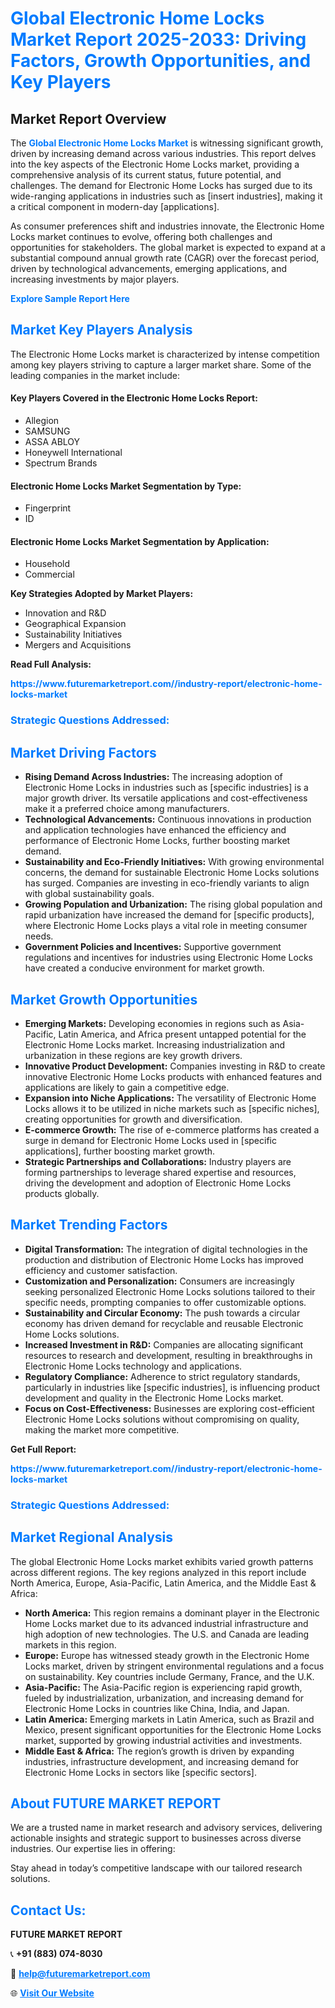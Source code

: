 <h1 style="color: #007BFF;">Global Electronic Home Locks Market Report 2025-2033: Driving Factors, Growth Opportunities, and Key Players</h1>

<section id="overview">
<h2>Market Report Overview</h2>
<p>The <a href="https://www.futuremarketreport.com//industry-report/electronic-home-locks-market" style="color: #007BFF; text-decoration: none;"><strong>Global Electronic Home Locks Market</strong></a> is witnessing significant growth, driven by increasing demand across various industries. This report delves into the key aspects of the Electronic Home Locks market, providing a comprehensive analysis of its current status, future potential, and challenges. The demand for Electronic Home Locks has surged due to its wide-ranging applications in industries such as [insert industries], making it a critical component in modern-day [applications].</p>
<p>As consumer preferences shift and industries innovate, the Electronic Home Locks market continues to evolve, offering both challenges and opportunities for stakeholders. The global market is expected to expand at a substantial compound annual growth rate (CAGR) over the forecast period, driven by technological advancements, emerging applications, and increasing investments by major players.</p>
</section>

<section id="overview">
<p><a href="https://www.futuremarketreport.com//request-sample/reportId=76704" style="color: #007BFF; text-decoration: none;"><strong>Explore Sample Report Here</strong></a></p>
</section>

<section id="key-players">
<h2 style="color: #007BFF;">Market Key Players Analysis</h2>
<p>The Electronic Home Locks market is characterized by intense competition among key players striving to capture a larger market share. Some of the leading companies in the market include:</p>
<h4>Key Players Covered in the Electronic Home Locks Report:</h4>
<ul><li>Allegion</li><li>SAMSUNG</li><li>ASSA ABLOY</li><li>Honeywell International</li><li>Spectrum Brands</li></ul>
<h4>Electronic Home Locks Market Segmentation by Type:</h4>
<ul><li>Fingerprint</li><li>ID</li></ul>

<h4>Electronic Home Locks Market Segmentation by Application:</h4>
<ul><li>Household</li><li>Commercial</li></ul>
<p><strong>Key Strategies Adopted by Market Players:</strong></p>
<ul>
<li>Innovation and R&D</li>
<li>Geographical Expansion</li>
<li>Sustainability Initiatives</li>
<li>Mergers and Acquisitions</li>
</ul>
</section>

<section>
<p><strong>Read Full Analysis: </strong></p><a href="https://www.futuremarketreport.com//industry-report/electronic-home-locks-market" style="color: #007BFF; text-decoration: none;"><strong>https://www.futuremarketreport.com//industry-report/electronic-home-locks-market</strong></a>
<h3 style="color: #007BFF;">Strategic Questions Addressed:</h3>
</section>

<section id="driving-factors">
<h2 style="color: #007BFF;">Market Driving Factors</h2>
<ul>
<li><strong>Rising Demand Across Industries:</strong> The increasing adoption of Electronic Home Locks in industries such as [specific industries] is a major growth driver. Its versatile applications and cost-effectiveness make it a preferred choice among manufacturers.</li>
<li><strong>Technological Advancements:</strong> Continuous innovations in production and application technologies have enhanced the efficiency and performance of Electronic Home Locks, further boosting market demand.</li>
<li><strong>Sustainability and Eco-Friendly Initiatives:</strong> With growing environmental concerns, the demand for sustainable Electronic Home Locks solutions has surged. Companies are investing in eco-friendly variants to align with global sustainability goals.</li>
<li><strong>Growing Population and Urbanization:</strong> The rising global population and rapid urbanization have increased the demand for [specific products], where Electronic Home Locks plays a vital role in meeting consumer needs.</li>
<li><strong>Government Policies and Incentives:</strong> Supportive government regulations and incentives for industries using Electronic Home Locks have created a conducive environment for market growth.</li>
</ul>
</section>

<section id="growth-opportunities">
<h2 style="color: #007BFF;">Market Growth Opportunities</h2>
<ul>
<li><strong>Emerging Markets:</strong> Developing economies in regions such as Asia-Pacific, Latin America, and Africa present untapped potential for the Electronic Home Locks market. Increasing industrialization and urbanization in these regions are key growth drivers.</li>
<li><strong>Innovative Product Development:</strong> Companies investing in R&D to create innovative Electronic Home Locks products with enhanced features and applications are likely to gain a competitive edge.</li>
<li><strong>Expansion into Niche Applications:</strong> The versatility of Electronic Home Locks allows it to be utilized in niche markets such as [specific niches], creating opportunities for growth and diversification.</li>
<li><strong>E-commerce Growth:</strong> The rise of e-commerce platforms has created a surge in demand for Electronic Home Locks used in [specific applications], further boosting market growth.</li>
<li><strong>Strategic Partnerships and Collaborations:</strong> Industry players are forming partnerships to leverage shared expertise and resources, driving the development and adoption of Electronic Home Locks products globally.</li>
</ul>
</section>

<section id="trending-factors">
<h2 style="color: #007BFF;">Market Trending Factors</h2>
<ul>
<li><strong>Digital Transformation:</strong> The integration of digital technologies in the production and distribution of Electronic Home Locks has improved efficiency and customer satisfaction.</li>
<li><strong>Customization and Personalization:</strong> Consumers are increasingly seeking personalized Electronic Home Locks solutions tailored to their specific needs, prompting companies to offer customizable options.</li>
<li><strong>Sustainability and Circular Economy:</strong> The push towards a circular economy has driven demand for recyclable and reusable Electronic Home Locks solutions.</li>
<li><strong>Increased Investment in R&D:</strong> Companies are allocating significant resources to research and development, resulting in breakthroughs in Electronic Home Locks technology and applications.</li>
<li><strong>Regulatory Compliance:</strong> Adherence to strict regulatory standards, particularly in industries like [specific industries], is influencing product development and quality in the Electronic Home Locks market.</li>
<li><strong>Focus on Cost-Effectiveness:</strong> Businesses are exploring cost-efficient Electronic Home Locks solutions without compromising on quality, making the market more competitive.</li>
</ul>
</section>

<section>
<p><strong>Get Full Report: </strong></p><a href="https://www.futuremarketreport.com//industry-report/electronic-home-locks-market" style="color: #007BFF; text-decoration: none;"><strong>https://www.futuremarketreport.com//industry-report/electronic-home-locks-market</strong></a>
<h3 style="color: #007BFF;">Strategic Questions Addressed:</h3>
</section>


<section id="regional-analysis">
<h2 style="color: #007BFF;">Market Regional Analysis</h2>
<p>The global Electronic Home Locks market exhibits varied growth patterns across different regions. The key regions analyzed in this report include North America, Europe, Asia-Pacific, Latin America, and the Middle East & Africa:</p>
<ul>
<li><strong>North America:</strong> This region remains a dominant player in the Electronic Home Locks market due to its advanced industrial infrastructure and high adoption of new technologies. The U.S. and Canada are leading markets in this region.</li>
<li><strong>Europe:</strong> Europe has witnessed steady growth in the Electronic Home Locks market, driven by stringent environmental regulations and a focus on sustainability. Key countries include Germany, France, and the U.K.</li>
<li><strong>Asia-Pacific:</strong> The Asia-Pacific region is experiencing rapid growth, fueled by industrialization, urbanization, and increasing demand for Electronic Home Locks in countries like China, India, and Japan.</li>
<li><strong>Latin America:</strong> Emerging markets in Latin America, such as Brazil and Mexico, present significant opportunities for the Electronic Home Locks market, supported by growing industrial activities and investments.</li>
<li><strong>Middle East & Africa:</strong> The region’s growth is driven by expanding industries, infrastructure development, and increasing demand for Electronic Home Locks in sectors like [specific sectors].</li>
</ul>
</section>

<footer>
<h2 style="color: #007BFF;">About FUTURE MARKET REPORT</h2>
<p>We are a trusted name in market research and advisory services, delivering actionable insights and strategic support to businesses across diverse industries. Our expertise lies in offering:</p>

<p>Stay ahead in today’s competitive landscape with our tailored research solutions.</p>

<h2 style="color: #007BFF;">Contact Us:</h2>
<p><strong>FUTURE MARKET REPORT</strong></p>
<p>📞 <strong>+91 (883) 074-8030</strong></p>
<p>📧 <strong><a href="mailto:help@futuremarketreport.com" style="color: #007BFF;">help@futuremarketreport.com</a></strong></p>
<p>🌐 <strong><a href="https://www.futuremarketreport.com/" style="color: #007BFF;">Visit Our Website</a></strong></p>
</footer>